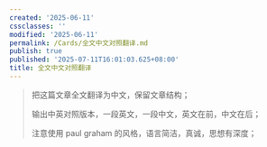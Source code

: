 ```yaml
---
created: '2025-06-11'
cssclasses: ''
modified: '2025-06-11'
permalink: /Cards/全文中文对照翻译.md
publish: true
published: '2025-07-11T16:01:03.625+08:00'
title: 全文中文对照翻译
---
```

> 把这篇文章全文翻译为中文，保留文章结构；
>
> 输出中英对照版本，一段英文，一段中文，英文在前，中文在后；
>
> 注意使用 paul graham 的风格，语言简洁，真诚，思想有深度；
